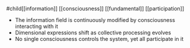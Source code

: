 #child[[information]] [[consciousness]] [[fundamental]] [[participation]]

- The information field is continuously modified by consciousness interacting with it
- Dimensional expressions shift as collective processing evolves
- No single consciousness controls the system, yet all participate in it